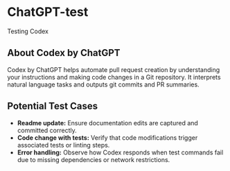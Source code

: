 # ChatGPT-test
Testing Codex

## About Codex by ChatGPT
Codex by ChatGPT helps automate pull request creation by understanding your instructions and making code changes in a Git repository. It interprets natural language tasks and outputs git commits and PR summaries.

## Potential Test Cases
- **Readme update:** Ensure documentation edits are captured and committed correctly.
- **Code change with tests:** Verify that code modifications trigger associated tests or linting steps.
- **Error handling:** Observe how Codex responds when test commands fail due to missing dependencies or network restrictions.

